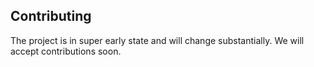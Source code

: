 ## Contributing
The project is in super early state and will change substantially. We will accept contributions soon.
